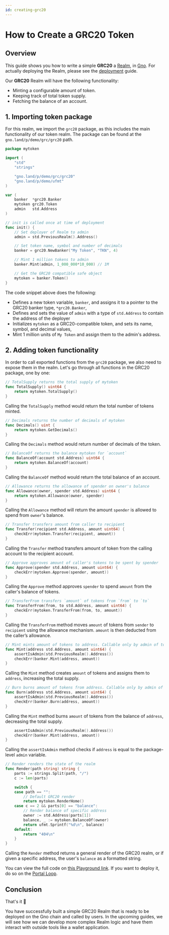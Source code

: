 ```yaml
---
id: creating-grc20
---
```


# How to Create a GRC20 Token
## Overview

This guide shows you how to write a simple **GRC20**
a [Realm](../concepts/realms.md), in [Gno](../concepts/gno-language.md). For actually deploying the Realm, please see the
[deployment](deploy.md) guide.

Our **GRC20** Realm will have the following functionality:

- Minting a configurable amount of token.
- Keeping track of total token supply.
- Fetching the balance of an account.

## 1. Importing token package
For this realm, we import the `grc20` package, as this includes
the main functionality of our token realm. The package can be found at the 
`gno.land/p/demo/grc/grc20` path.

[embedmd]:# (../assets/how-to-guides/creating-grc20/mytoken-1.gno go)
```go
package mytoken

import (
	"std"
	"strings"

	"gno.land/p/demo/grc/grc20"
	"gno.land/p/demo/ufmt"
)

var (
	banker  *grc20.Banker
	mytoken grc20.Token
	admin   std.Address
)

// init is called once at time of deployment
func init() {
	// Set deployer of Realm to admin
	admin = std.PreviousRealm().Address()

	// Set token name, symbol and number of decimals
	banker = grc20.NewBanker("My Token", "TKN", 4)

	// Mint 1 million tokens to admin
	banker.Mint(admin, 1_000_000*10_000) // 1M

	// Get the GRC20 compatible safe object
	mytoken = banker.Token()
}
```

The code snippet above does the following:
- Defines a new token variable, `banker`, and assigns it to a
pointer to the GRC20 banker type, `*grc20.Banker`,
- Defines and sets the value of `admin` with a type of `std.Address` to contain 
the address of the deployer
- Initializes `mytoken` as a GRC20-compatible token, and sets its name, symbol,
  and decimal values,
- Mint 1 million units of `My Token` and assign them to the admin's address.

## 2. Adding token functionality

In order to call exported functions from the `grc20` package, we also need to 
expose them in the realm. Let's go through all functions in the GRC20 package,
one by one:

[embedmd]:# (../assets/how-to-guides/creating-grc20/mytoken-2.gno go /.*TotalSupply/ /^}/)
```go
// TotalSupply returns the total supply of mytoken
func TotalSupply() uint64 {
	return mytoken.TotalSupply()
}
```
Calling the `TotalSupply` method would return the total number of tokens minted.

[embedmd]:# (../assets/how-to-guides/creating-grc20/mytoken-2.gno go /.*Decimals/ /^}/)
```go
// Decimals returns the number of decimals of mytoken
func Decimals() uint {
	return mytoken.GetDecimals()
}
```
Calling the `Decimals` method would return number of decimals of the token.

[embedmd]:# (../assets/how-to-guides/creating-grc20/mytoken-2.gno go /.*BalanceOf/ /^}/)
```go
// BalanceOf returns the balance mytoken for `account`
func BalanceOf(account std.Address) uint64 {
	return mytoken.BalanceOf(account)
}
```

Calling the `BalanceOf` method would return the total balance of an account.

[embedmd]:# (../assets/how-to-guides/creating-grc20/mytoken-2.gno go /.*Allowance/ /^}/)
```go
// Allowance returns the allowance of spender on owner's balance
func Allowance(owner, spender std.Address) uint64 {
	return mytoken.Allowance(owner, spender)
}
```
Calling the `Allowance` method will return the amount `spender` is allowed to
spend from `owner`'s balance.

[embedmd]:# (../assets/how-to-guides/creating-grc20/mytoken-2.gno go /.*Transfer/ /^}/)
```go
// Transfer transfers amount from caller to recipient
func Transfer(recipient std.Address, amount uint64) {
	checkErr(mytoken.Transfer(recipient, amount))
}
```
Calling the `Transfer` method transfers amount of token from the calling account
to the recipient account. 

[embedmd]:# (../assets/how-to-guides/creating-grc20/mytoken-2.gno go /.*Approve/ /^}/)
```go
// Approve approves amount of caller's tokens to be spent by spender
func Approve(spender std.Address, amount uint64) {
	checkErr(mytoken.Approve(spender, amount))
}
```
Calling the `Approve` method approves `spender` to spend `amount` from the caller's
balance of tokens.

[embedmd]:# (../assets/how-to-guides/creating-grc20/mytoken-2.gno go /.*TransferFrom/ /^}/)
```go
// TransferFrom transfers `amount` of tokens from `from` to `to`
func TransferFrom(from, to std.Address, amount uint64) {
	checkErr(mytoken.TransferFrom(from, to, amount))
}
```
Calling the `TransferFrom` method moves `amount` of tokens from `sender` to 
`recipient` using the allowance mechanism. `amount` is then deducted from the
caller’s allowance.

[embedmd]:# (../assets/how-to-guides/creating-grc20/mytoken-2.gno go /.*Mint/ /^}/)
```go
// Mint mints amount of tokens to address. Callable only by admin of token
func Mint(address std.Address, amount uint64) {
	assertIsAdmin(std.PreviousRealm().Address())
	checkErr(banker.Mint(address, amount))
}
```
Calling the `Mint` method creates `amount` of tokens and assigns them to `address`,
increasing the total supply.

[embedmd]:# (../assets/how-to-guides/creating-grc20/mytoken-2.gno go /.*Burn/ /^}/)
```go
// Burn burns amount of tokens from address. Callable only by admin of token
func Burn(address std.Address, amount uint64) {
	assertIsAdmin(std.PreviousRealm().Address())
	checkErr(banker.Burn(address, amount))
}
```
Calling the `Mint` method burns `amount` of tokens from the balance of `address`,
decreasing the total supply.

[embedmd]:# (../assets/how-to-guides/creating-grc20/mytoken-2.gno go /.*assertIsAdmin/ /^}/)
```go
	assertIsAdmin(std.PreviousRealm().Address())
	checkErr(banker.Mint(address, amount))
}
```
Calling the `assertIsAdmin` method checks if `address` is equal to the 
package-level `admin` variable. 

[embedmd]:# (../assets/how-to-guides/creating-grc20/mytoken-2.gno go /.*Render/ /^}/)
```go
// Render renders the state of the realm
func Render(path string) string {
	parts := strings.Split(path, "/")
	c := len(parts)

	switch {
	case path == "":
		// Default GRC20 render
		return mytoken.RenderHome()
	case c == 2 && parts[0] == "balance":
		// Render balance of specific address
		owner := std.Address(parts[1])
		balance, _ := mytoken.BalanceOf(owner)
		return ufmt.Sprintf("%d\n", balance)
	default:
		return "404\n"
	}
}
```
Calling the `Render` method returns a general render of the GRC20 realm, or
if given a specific address, the user's `balance` as a formatted string.

You can view the full code on [this Playground link](https://play.gno.land/p/RB_yIz9bAoB).
If you want to deploy it, do so on the [Portal Loop](../concepts/portal-loop.md).

## Conclusion
That's it 🎉

You have successfully built a simple GRC20 Realm that is ready to be deployed on the Gno chain and called by users.
In the upcoming guides, we will see how we can develop more complex Realm logic and have them interact with outside tools like a wallet application.

